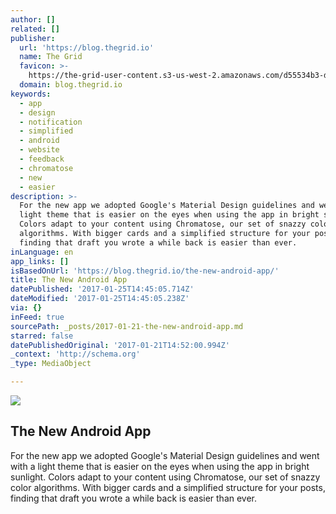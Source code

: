 ```yaml
---
author: []
related: []
publisher:
  url: 'https://blog.thegrid.io'
  name: The Grid
  favicon: >-
    https://the-grid-user-content.s3-us-west-2.amazonaws.com/d55534b3-d050-4829-803d-f52975ed9be2.png
  domain: blog.thegrid.io
keywords:
  - app
  - design
  - notification
  - simplified
  - android
  - website
  - feedback
  - chromatose
  - new
  - easier
description: >-
  For the new app we adopted Google's Material Design guidelines and went with a
  light theme that is easier on the eyes when using the app in bright sunlight.
  Colors adapt to your content using Chromatose, our set of snazzy color
  algorithms. With bigger cards and a simplified structure for your posts,
  finding that draft you wrote a while back is easier than ever.
inLanguage: en
app_links: []
isBasedOnUrl: 'https://blog.thegrid.io/the-new-android-app/'
title: The New Android App
datePublished: '2017-01-25T14:45:05.714Z'
dateModified: '2017-01-25T14:45:05.238Z'
via: {}
inFeed: true
sourcePath: _posts/2017-01-21-the-new-android-app.md
starred: false
datePublishedOriginal: '2017-01-21T14:52:00.994Z'
_context: 'http://schema.org'
_type: MediaObject

---
```

<article style=""><img src="https://the-grid-user-content.s3-us-west-2.amazonaws.com/ce319143-a953-4894-9afb-089d6249e022.jpg" /><h1>The New Android App</h1><p>For the new app we adopted Google's Material Design guidelines and went with a light theme that is easier on the eyes when using the app in bright sunlight. Colors adapt to your content using Chromatose, our set of snazzy color algorithms. With bigger cards and a simplified structure for your posts, finding that draft you wrote a while back is easier than ever.</p></article>